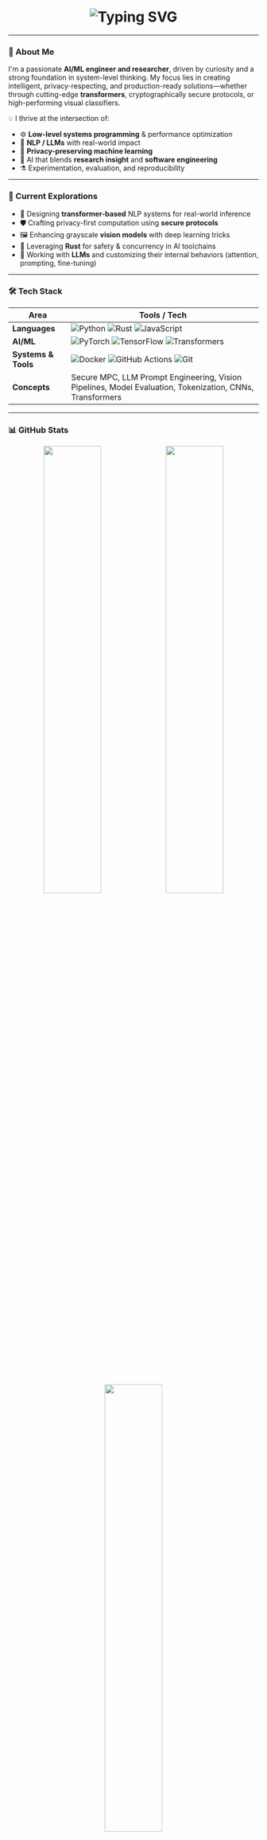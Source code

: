 <h1 align="center">
  <img src="https://readme-typing-svg.herokuapp.com?font=Fira+Code&size=30&pause=1000&color=0A0A0A&width=800&lines=Hi+%F0%9F%91%8B%2C+I'm+Garv+Behl;AI+%2F+ML+Engineer+%7C+LLM+Researcher+%7C+Systems+Nerd;I+Build+Secure%2C+Scalable+AI+Solutions" alt="Typing SVG" />
</h1>

---

### 🧠 About Me

I'm a passionate **AI/ML engineer and researcher**, driven by curiosity and a strong foundation in system-level thinking. My focus lies in creating intelligent, privacy-respecting, and production-ready solutions—whether through cutting-edge **transformers**, cryptographically secure protocols, or high-performing visual classifiers.

💡 I thrive at the intersection of:
- ⚙️ **Low-level systems programming** & performance optimization  
- 🤖 **NLP / LLMs** with real-world impact  
- 🔐 **Privacy-preserving machine learning**  
- 🧩 AI that blends **research insight** and **software engineering**  
- ⚗️ Experimentation, evaluation, and reproducibility

---

### 🚀 Current Explorations

- 🧬 Designing **transformer-based** NLP systems for real-world inference
- 🛡️ Crafting privacy-first computation using **secure protocols**
- 🖼️ Enhancing grayscale **vision models** with deep learning tricks
- 🦀 Leveraging **Rust** for safety & concurrency in AI toolchains
- 🧠 Working with **LLMs** and customizing their internal behaviors (attention, prompting, fine-tuning)

---

### 🛠️ Tech Stack

| Area                  | Tools / Tech |
|-----------------------|--------------|
| **Languages**         | ![Python](https://img.shields.io/badge/Python-3670A0?style=for-the-badge&logo=python&logoColor=ffdd54) ![Rust](https://img.shields.io/badge/Rust-000000?style=for-the-badge&logo=rust&logoColor=white) ![JavaScript](https://img.shields.io/badge/JavaScript-F7DF1E?style=for-the-badge&logo=javascript&logoColor=black) |
| **AI/ML**             | ![PyTorch](https://img.shields.io/badge/PyTorch-EE4C2C?style=for-the-badge&logo=pytorch&logoColor=white) ![TensorFlow](https://img.shields.io/badge/TensorFlow-FF6F00?style=for-the-badge&logo=tensorflow&logoColor=white) ![Transformers](https://img.shields.io/badge/HuggingFace-%F0%9F%A4%97-yellow?style=for-the-badge) |
| **Systems & Tools**   | ![Docker](https://img.shields.io/badge/Docker-2496ED?style=for-the-badge&logo=docker&logoColor=white) ![GitHub Actions](https://img.shields.io/badge/GitHub%20Actions-2088FF?style=for-the-badge&logo=github-actions&logoColor=white) ![Git](https://img.shields.io/badge/Git-F05032?style=for-the-badge&logo=git&logoColor=white) |
| **Concepts**          | Secure MPC, LLM Prompt Engineering, Vision Pipelines, Model Evaluation, Tokenization, CNNs, Transformers |

---

### 📊 GitHub Stats

<p align="center">
  <img src="https://github-readme-stats.vercel.app/api?username=garvbehl23&show_icons=true&theme=react&count_private=true&hide=issues&hide_rank=false&border_radius=10" width="48%" />
  <img src="https://github-readme-streak-stats.herokuapp.com/?user=garvbehl23&theme=react&hide_border=true" width="48%" />
</p>

<p align="center">
  <img src="https://github-readme-stats.vercel.app/api/top-langs/?username=garvbehl23&layout=compact&theme=react&hide_border=true" width="48%" />
</p>

---

### 🌐 Let’s Connect

<a href="https://www.linkedin.com/in/garv-behl-2b644a239/" target="_blank">
  <img alt="LinkedIn" src="https://img.shields.io/badge/LinkedIn-blue?style=for-the-badge&logo=linkedin&logoColor=white">
</a>
<a href="mailto:behlgarv@gmail.com" target="_blank">
  <img alt="Email" src="https://img.shields.io/badge/behlgarv@gmail.com-D14836?style=for-the-badge&logo=gmail&logoColor=white" />
</a>
<a href="https://github.com/garvbehl23" target="_blank">
  <img alt="GitHub" src="https://img.shields.io/badge/GitHub-%2312100E.svg?style=for-the-badge&logo=github&logoColor=white" />
</a>

---

### 🧩 Quote I Live By

> _"Engineering is not only about building things, it’s about building **things that matter**."_  
> — Garv Behl 🧠⚙️

---

<p align="center">
  <img src="https://komarev.com/ghpvc/?username=garvbehl23&label=Profile%20Views&color=0e75b6&style=flat" alt="garvbehl23" />
</p>
